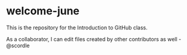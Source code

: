 # welcome-june
This is the repository for the Introduction to GitHub class.

As a collaborator, I can edit files created by other contributors as well -@scordle

